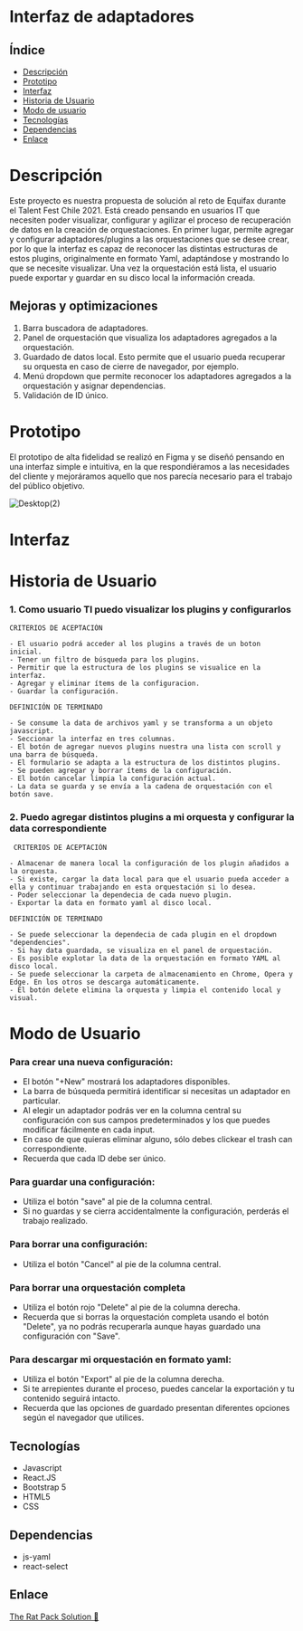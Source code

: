 # Interfaz de adaptadores 

## Índice

* [Descripción](#descripción)
* [Prototipo](#prototipo)
* [Interfaz](#interfaz)
* [Historia de Usuario](#historia-de-usuario)
* [Modo de usuario](#modo-de-usuario)
* [Tecnologías](#tecnologías)
* [Dependencias](#dependencias)
* [Enlace](#enlace)
 
# Descripción

Este proyecto es nuestra propuesta de solución al reto de Equifax durante el Talent Fest Chile 2021. Está creado pensando en usuarios IT que necesiten poder visualizar, configurar y agilizar el proceso de recuperación de datos en la creación de orquestaciones.
En primer lugar, permite agregar y configurar adaptadores/plugins a las orquestaciones que se desee crear, por lo que la interfaz es capaz de reconocer las distintas estructuras de estos plugins, originalmente en formato Yaml, adaptándose y mostrando lo que se necesite visualizar.
Una vez la orquestación está lista, el usuario puede exportar y guardar en su disco local la información creada.

## Mejoras y optimizaciones
1. Barra buscadora de adaptadores.
2. Panel de orquestación que visualiza los adaptadores agregados a la orquestación.
3. Guardado de datos local. Esto permite que el usuario pueda recuperar su orquesta en caso de cierre de navegador, por ejemplo.
4. Menú dropdown que permite reconocer los adaptadores agregados a la orquestación y asignar dependencias.
5. Validación de ID único.

# Prototipo

El prototipo de alta fidelidad se realizó en Figma y se diseñó pensando en una interfaz simple e intuitiva, en la que respondiéramos a las necesidades del cliente y mejoráramos aquello que nos parecía necesario para el trabajo del público objetivo.

![Desktop(2)](https://user-images.githubusercontent.com/83680798/139112610-b11139d2-83e0-4099-a53f-c80fc6a1eaa7.png)

# Interfaz

# Historia de Usuario
 
###  1. Como usuario TI puedo visualizar los plugins y configurarlos
   
    CRITERIOS DE ACEPTACIÓN

    - El usuario podrá acceder al los plugins a través de un boton inicial.
    - Tener un filtro de búsqueda para los plugins.
    - Permitir que la estructura de los plugins se visualice en la interfaz.
    - Agregar y eliminar ítems de la configuracion.
    - Guardar la configuración.

    DEFINICIÓN DE TERMINADO

    - Se consume la data de archivos yaml y se transforma a un objeto javascript.
    - Seccionar la interfaz en tres columnas.
    - El botón de agregar nuevos plugins nuestra una lista con scroll y una barra de búsqueda.
    - El formulario se adapta a la estructura de los distintos plugins.
    - Se pueden agregar y borrar ítems de la configuración.
    - El botón cancelar limpia la configuración actual.
    - La data se guarda y se envía a la cadena de orquestación con el botón save.



###  2. Puedo agregar distintos plugins a mi orquesta y configurar la data correspondiente

     CRITERIOS DE ACEPTACIÓN

    - Almacenar de manera local la configuración de los plugin añadidos a la orquesta.
    - Si existe, cargar la data local para que el usuario pueda acceder a ella y continuar trabajando en esta orquestación si lo desea.
    - Poder seleccionar la dependecia de cada nuevo plugin.
    - Exportar la data en formato yaml al disco local.

    DEFINICIÓN DE TERMINADO

    - Se puede seleccionar la dependecia de cada plugin en el dropdown "dependencies".
    - Si hay data guardada, se visualiza en el panel de orquestación.
    - Es posible explotar la data de la orquestación en formato YAML al disco local.
    - Se puede seleccionar la carpeta de almacenamiento en Chrome, Opera y Edge. En los otros se descarga automáticamente.
    - El botón delete elimina la orquesta y limpia el contenido local y visual.


# Modo de Usuario 

### Para crear una nueva configuración: 

- El botón "+New" mostrará los adaptadores disponibles. 
- La barra de búsqueda permitirá identificar si necesitas un adaptador en particular. 
- Al elegir un adaptador podrás ver en la columna central su configuración con sus campos predeterminados y los que puedes modificar fácilmente en cada input. 
- En caso de que quieras eliminar alguno, sólo debes clickear el trash can correspondiente. 
- Recuerda que cada ID debe ser único.

### Para guardar una configuración: 

- Utiliza el botón "save" al pie de la columna central.
- Si no guardas y se cierra accidentalmente la configuración, perderás el trabajo realizado. 

### Para borrar una configuración: 

- Utiliza el botón "Cancel" al pie de la columna central. 

### Para borrar una orquestación completa

- Utiliza el botón rojo "Delete" al pie de la  columna derecha. 
- Recuerda que si borras la orquestación completa usando el botón "Delete", ya no podrás recuperarla aunque hayas guardado una configuración con "Save". 

### Para descargar mi orquestación en formato yaml: 

- Utiliza el botón "Export" al pie de la columna derecha. 
- Si te arrepientes durante el proceso, puedes cancelar la exportación y tu contenido seguirá intacto.
- Recuerda que las opciones de guardado presentan diferentes opciones según el navegador que utilices. 


## Tecnologías  
- Javascript
- React.JS
- Bootstrap 5
- HTML5 
- CSS

## Dependencias
- js-yaml
- react-select

## Enlace

[The Rat Pack Solution 🐀](https://equifaxinterfacechallenge.netlify.app/)

